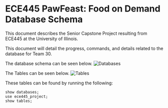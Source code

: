 # ECE445 PawFeast: Food on Demand Database Schema
This document describes the Senior Capstone Project resulting from ECE445 at the University of Illinois.  

This document will detail the progress, commands, and details related to the database for Team 30.  

The database schema can be seen below. 
![Databases](./Databases)

The Tables can be seen below.
![Tables](./Tables)

These tables can be found by running the following:
```
show databases;
use ece445_project;
show tables;
```

